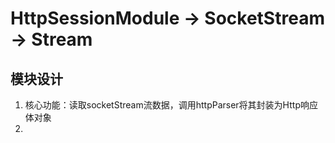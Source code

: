 # HttpSessionModule -> SocketStream -> Stream

## 模块设计

1. 核心功能：读取socketStream流数据，调用httpParser将其封装为Http响应体对象
2. 